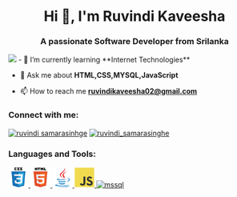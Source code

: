 <h1 align="center">Hi 👋, I'm Ruvindi Kaveesha</h1>
<h3 align="center">A passionate Software Developer from Srilanka</h3>
<img src="<https://img.freepik.com/premium-vector/software-development-concept-with-people-scene-flat-cartoon-design-woman-working-optimizes-code-screens-programming-creates-products-laptop-vector-illustration-visual-story-web_9209-9497.jpg?w=2000">
- 🌱 I’m currently learning **Internet Technologies**

- 💬 Ask me about **HTML,CSS,MYSQL,JavaScript**

- 📫 How to reach me **ruvindikaveesha02@gmail.com**

<h3 align="left">Connect with me:</h3>
<p align="left">
<a href="https://fb.com/ruvindi samarasinhge" target="blank"><img align="center" src="https://raw.githubusercontent.com/rahuldkjain/github-profile-readme-generator/master/src/images/icons/Social/facebook.svg" alt="ruvindi samarasinhge" height="30" width="40" /></a>
<a href="https://instagram.com/ruvindi_samarasinghe" target="blank"><img align="center" src="https://raw.githubusercontent.com/rahuldkjain/github-profile-readme-generator/master/src/images/icons/Social/instagram.svg" alt="ruvindi_samarasinghe" height="30" width="40" /></a>
</p>

<h3 align="left">Languages and Tools:</h3>
<p align="left"> <a href="https://www.w3schools.com/css/" target="_blank" rel="noreferrer"> <img src="https://raw.githubusercontent.com/devicons/devicon/master/icons/css3/css3-original-wordmark.svg" alt="css3" width="40" height="40"/> </a> <a href="https://www.w3.org/html/" target="_blank" rel="noreferrer"> <img src="https://raw.githubusercontent.com/devicons/devicon/master/icons/html5/html5-original-wordmark.svg" alt="html5" width="40" height="40"/> </a> <a href="https://www.java.com" target="_blank" rel="noreferrer"> <img src="https://raw.githubusercontent.com/devicons/devicon/master/icons/java/java-original.svg" alt="java" width="40" height="40"/> </a> <a href="https://developer.mozilla.org/en-US/docs/Web/JavaScript" target="_blank" rel="noreferrer"> <img src="https://raw.githubusercontent.com/devicons/devicon/master/icons/javascript/javascript-original.svg" alt="javascript" width="40" height="40"/> </a> <a href="https://www.microsoft.com/en-us/sql-server" target="_blank" rel="noreferrer"> <img src="https://www.svgrepo.com/show/303229/microsoft-sql-server-logo.svg" alt="mssql" width="40" height="40"/> </a> </p>
